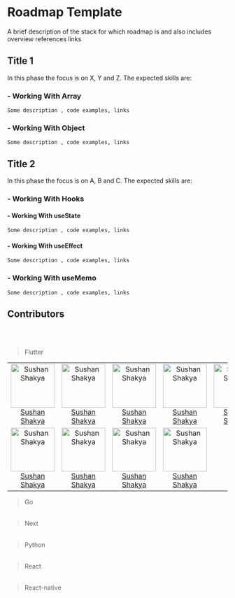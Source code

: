 
# Roadmap Template

 A brief description of the stack for which roadmap is and also includes overview references links

## Title 1

In this phase the focus is on X, Y and Z. The expected skills are:

### - Working With Array
    Some description , code examples, links
### - Working With Object
    Some description , code examples, links

## Title 2

In this phase the focus is on A, B and C. The expected skills are:

### - Working With Hooks
#### - Working With useState
    Some description , code examples, links
 #### - Working With useEffect
    Some description , code examples, links
### - Working With useMemo
    Some description , code examples, links


<!--- Use [parse_contributors.py] to generate this file -->

## Contributors
<br><br>
> Flutter

<table>
<tr>
<td align="center">
    <a href="https://github.com/Sushan Shakya">
    <img src="https://avatars.githubusercontent.com/Sushan Shakya?s=150&v=1" width="100px;" alt="Sushan Shakya"/>
    </a>
    <br/>
    <a href="https://github.com/Sushan Shakya">Sushan Shakya</a>
</td>


<td align="center">
    <a href="https://github.com/Sushan Shakya">
    <img src="https://avatars.githubusercontent.com/Sushan Shakya?s=150&v=1" width="100px;" alt="Sushan Shakya"/>
    </a>
    <br/>
    <a href="https://github.com/Sushan Shakya">Sushan Shakya</a>
</td>


<td align="center">
    <a href="https://github.com/Sushan Shakya">
    <img src="https://avatars.githubusercontent.com/Sushan Shakya?s=150&v=1" width="100px;" alt="Sushan Shakya"/>
    </a>
    <br/>
    <a href="https://github.com/Sushan Shakya">Sushan Shakya</a>
</td>


<td align="center">
    <a href="https://github.com/Sushan Shakya">
    <img src="https://avatars.githubusercontent.com/Sushan Shakya?s=150&v=1" width="100px;" alt="Sushan Shakya"/>
    </a>
    <br/>
    <a href="https://github.com/Sushan Shakya">Sushan Shakya</a>
</td>


<td align="center">
    <a href="https://github.com/Sushan Shakya">
    <img src="https://avatars.githubusercontent.com/Sushan Shakya?s=150&v=1" width="100px;" alt="Sushan Shakya"/>
    </a>
    <br/>
    <a href="https://github.com/Sushan Shakya">Sushan Shakya</a>
</td>

</tr><tr>
<td align="center">
    <a href="https://github.com/Sushan Shakya">
    <img src="https://avatars.githubusercontent.com/Sushan Shakya?s=150&v=1" width="100px;" alt="Sushan Shakya"/>
    </a>
    <br/>
    <a href="https://github.com/Sushan Shakya">Sushan Shakya</a>
</td>


<td align="center">
    <a href="https://github.com/Sushan Shakya">
    <img src="https://avatars.githubusercontent.com/Sushan Shakya?s=150&v=1" width="100px;" alt="Sushan Shakya"/>
    </a>
    <br/>
    <a href="https://github.com/Sushan Shakya">Sushan Shakya</a>
</td>


<td align="center">
    <a href="https://github.com/Sushan Shakya">
    <img src="https://avatars.githubusercontent.com/Sushan Shakya?s=150&v=1" width="100px;" alt="Sushan Shakya"/>
    </a>
    <br/>
    <a href="https://github.com/Sushan Shakya">Sushan Shakya</a>
</td>


<td align="center">
    <a href="https://github.com/Sushan Shakya">
    <img src="https://avatars.githubusercontent.com/Sushan Shakya?s=150&v=1" width="100px;" alt="Sushan Shakya"/>
    </a>
    <br/>
    <a href="https://github.com/Sushan Shakya">Sushan Shakya</a>
</td>

</tr>
</table>

> Go

<table>
<tr></tr>
</table>

> Next

<table>
<tr></tr>
</table>

> Python

<table>
<tr></tr>
</table>

> React

<table>
<tr></tr>
</table>

> React-native

<table>
<tr></tr>
</table>


